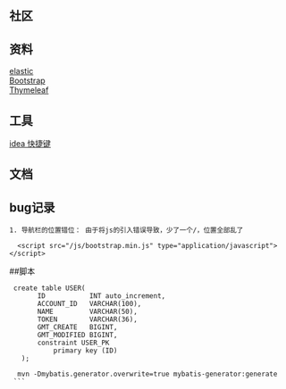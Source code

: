 ## 社区

## 资料
 [elastic](https://elasticsearch.cn/explore)  
 [Bootstrap](https://v3.bootcss.com/getting-started/)  
 [Thymeleaf](https://www.thymeleaf.org/doc/tutorials/3.0/usingthymeleaf.html)


## 工具
 [idea 快捷键](https://www.jianshu.com/p/454c71172c46)

## 文档



## bug记录
    1. 导航栏的位置错位： 由于将js的引入错误导致，少了一个/，位置全部乱了
    
      <script src="/js/bootstrap.min.js" type="application/javascript"></script>
##脚本
   
   ```sql脚本
    create table USER(
          ID           INT auto_increment,
          ACCOUNT_ID   VARCHAR(100),
          NAME         VARCHAR(50),
          TOKEN        VARCHAR(36),
          GMT_CREATE   BIGINT,
          GMT_MODIFIED BIGINT,
          constraint USER_PK
              primary key (ID)
      );

     mvn -Dmybatis.generator.overwrite=true mybatis-generator:generate
    ```